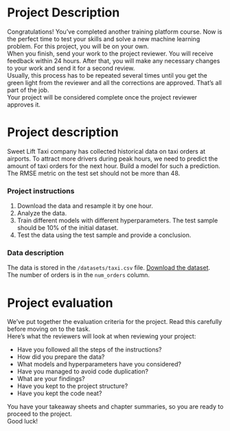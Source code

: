 <div class="markdown markdown_size_normal markdown_type_theory"><h1>Project Description</h1><div class="paragraph">Congratulations! You’ve completed another training platform course. Now is the perfect time to test your skills and solve a new machine learning problem. For this project, you will be on your own.</div><div class="paragraph">When you finish, send your work to the project reviewer. You will receive feedback within 24 hours. After that, you will make any necessary changes to your work and send it for a second review.</div><div class="paragraph">Usually, this process has to be repeated several times until you get the green light from the reviewer and all the corrections are approved. That’s all part of the job.</div><div class="paragraph">Your project will be considered complete once the project reviewer approves it.</div><h1>Project description</h1><div class="paragraph">Sweet Lift Taxi company has collected historical data on taxi orders at airports. To attract more drivers during peak hours, we need to predict the amount of taxi orders for the next hour. Build a model for such a prediction.</div><div class="paragraph">The RMSE metric on the test set should not be more than 48.</div><h3>Project instructions</h3><ol start="1"><li>Download the data and resample it by one hour.</li><li>Analyze the data.</li><li>Train different models with different hyperparameters. The test sample should be 10% of the initial dataset.</li><li>Test the data using the test sample and provide a conclusion.</li></ol><h3>Data description</h3><div class="paragraph">The data is stored in the <code class="code-inline code-inline_theme_light">/datasets/taxi.csv</code> file. <a href="https://code.s3.yandex.net/datasets/taxi.csv" target="_blank">Download the dataset</a>. </div><div class="paragraph">The number of orders is in the <code class="code-inline code-inline_theme_light">num_orders</code> column.</div><h1>Project evaluation</h1><div class="paragraph">We’ve put together the evaluation criteria for the project. Read this carefully before moving on to the task.</div><div class="paragraph">Here’s what the reviewers will look at when reviewing your project:</div><ul><li>Have you followed all the steps of the instructions?</li><li>How did you prepare the data?</li><li>What models and hyperparameters have you considered?</li><li>Have you managed to avoid code duplication?</li><li>What are your findings?</li><li>Have you kept to the project structure?</li><li>Have you kept the code neat?</li></ul><div class="paragraph">You have your takeaway sheets and chapter summaries, so you are ready to proceed to the project.</div><div class="paragraph">Good luck!</div></div>